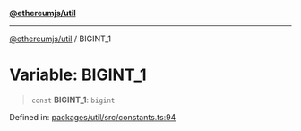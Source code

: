 [**@ethereumjs/util**](../README.md)

***

[@ethereumjs/util](../README.md) / BIGINT\_1

# Variable: BIGINT\_1

> `const` **BIGINT\_1**: `bigint`

Defined in: [packages/util/src/constants.ts:94](https://github.com/ethereumjs/ethereumjs-monorepo/blob/master/packages/util/src/constants.ts#L94)
